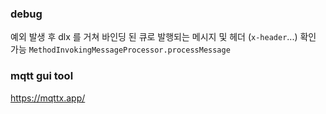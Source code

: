
### debug

예외 발생 후 dlx 를 거쳐 바인딩 된 큐로 발행되는 메시지 및 헤더 (`x-header`...) 확인 가능 
`MethodInvokingMessageProcessor.processMessage`

### mqtt gui tool
https://mqttx.app/ <br/>
